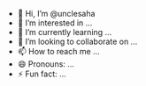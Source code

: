 - 👋 Hi, I’m @unclesaha
- 👀 I’m interested in ...
- 🌱 I’m currently learning ...
- 💞️ I’m looking to collaborate on ...
- 📫 How to reach me ...
- 😄 Pronouns: ...
- ⚡ Fun fact: ...

<!---
unclesaha/unclesaha is a ✨ special ✨ repository because its `README.md` (this file) appears on your GitHub profile.
You can click the Preview link to take a look at your changes.
--->
